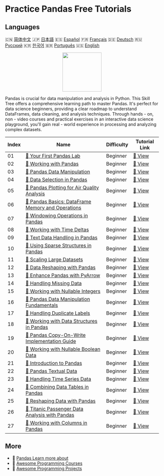 # Practice Pandas Free Tutorials

## Languages

🇨🇳 [简体中文](README_zh.md) 🇯🇵 [日本語](README_ja.md) 🇪🇸 [Español](README_es.md) 🇫🇷 [Français](README_fr.md) 🇩🇪 [Deutsch](README_de.md) 🇷🇺 [Русский](README_ru.md) 🇰🇷 [한국어](README_ko.md) 🇧🇷 [Português](README_pt.md) 🇺🇸 [English](README.md) 

<div align="center">
<img width="128px" src="https://file.labex.io/path/qhqKKAjZr3K5.png">
</div>

Pandas is crucial for data manipulation and analysis in Python. This Skill Tree offers a comprehensive learning path to master Pandas. It's perfect for data science beginners, providing a clear roadmap to understand DataFrames, data cleaning, and analysis techniques. Through hands - on, non - video courses and practical exercises in an interactive data science playground, you'll gain real - world experience in processing and analyzing complex datasets.

|   Index | Name                                                                                                                                       | Difficulty   | Tutorial Link                                                                                    |
|---------|--------------------------------------------------------------------------------------------------------------------------------------------|--------------|--------------------------------------------------------------------------------------------------|
|      01 | [📖 Your First Pandas Lab](https://labex.io/tutorials/pandas-your-first-pandas-lab-92727)                                                  | Beginner     | [🔗 View](https://labex.io/tutorials/pandas-your-first-pandas-lab-92727)                         |
|      02 | [📖 Working with Pandas](https://labex.io/tutorials/python-working-with-pandas-65430)                                                      | Beginner     | [🔗 View](https://labex.io/tutorials/python-working-with-pandas-65430)                           |
|      03 | [📖 Pandas Data Manipulation](https://labex.io/tutorials/python-pandas-data-manipulation-65431)                                            | Beginner     | [🔗 View](https://labex.io/tutorials/python-pandas-data-manipulation-65431)                      |
|      04 | [📖 Data Selection in Pandas](https://labex.io/tutorials/python-data-selection-in-pandas-65432)                                            | Beginner     | [🔗 View](https://labex.io/tutorials/python-data-selection-in-pandas-65432)                      |
|      05 | [📖 Pandas Plotting for Air Quality Analysis](https://labex.io/tutorials/python-pandas-plotting-for-air-quality-analysis-65433)            | Beginner     | [🔗 View](https://labex.io/tutorials/python-pandas-plotting-for-air-quality-analysis-65433)      |
|      06 | [📖 Pandas Basics: DataFrame Memory and Operations](https://labex.io/tutorials/python-pandas-basics-dataframe-memory-and-operations-65446) | Beginner     | [🔗 View](https://labex.io/tutorials/python-pandas-basics-dataframe-memory-and-operations-65446) |
|      07 | [📖 Windowing Operations in Pandas](https://labex.io/tutorials/python-windowing-operations-in-pandas-65457)                                | Beginner     | [🔗 View](https://labex.io/tutorials/python-windowing-operations-in-pandas-65457)                |
|      08 | [📖 Working with Time Deltas](https://labex.io/tutorials/python-working-with-time-deltas-65456)                                            | Beginner     | [🔗 View](https://labex.io/tutorials/python-working-with-time-deltas-65456)                      |
|      09 | [📖 Text Data Handling in Pandas](https://labex.io/tutorials/python-text-data-handling-in-pandas-65455)                                    | Beginner     | [🔗 View](https://labex.io/tutorials/python-text-data-handling-in-pandas-65455)                  |
|      10 | [📖 Using Sparse Structures in Pandas](https://labex.io/tutorials/python-using-sparse-structures-in-pandas-65454)                          | Beginner     | [🔗 View](https://labex.io/tutorials/python-using-sparse-structures-in-pandas-65454)             |
|      11 | [📖 Scaling Large Datasets](https://labex.io/tutorials/pandas-scaling-large-datasets-65453)                                                | Beginner     | [🔗 View](https://labex.io/tutorials/pandas-scaling-large-datasets-65453)                        |
|      12 | [📖 Data Reshaping with Pandas](https://labex.io/tutorials/python-data-reshaping-with-pandas-65452)                                        | Beginner     | [🔗 View](https://labex.io/tutorials/python-data-reshaping-with-pandas-65452)                    |
|      13 | [📖 Enhance Pandas with PyArrow](https://labex.io/tutorials/python-enhance-pandas-with-pyarrow-65451)                                      | Beginner     | [🔗 View](https://labex.io/tutorials/python-enhance-pandas-with-pyarrow-65451)                   |
|      14 | [📖 Handling Missing Data](https://labex.io/tutorials/python-handling-missing-data-65449)                                                  | Beginner     | [🔗 View](https://labex.io/tutorials/python-handling-missing-data-65449)                         |
|      15 | [📖 Working with Nullable Integers](https://labex.io/tutorials/python-working-with-nullable-integers-65448)                                | Beginner     | [🔗 View](https://labex.io/tutorials/python-working-with-nullable-integers-65448)                |
|      16 | [📖 Pandas Data Manipulation Fundamentals](https://labex.io/tutorials/python-pandas-data-manipulation-fundamentals-65447)                  | Beginner     | [🔗 View](https://labex.io/tutorials/python-pandas-data-manipulation-fundamentals-65447)         |
|      17 | [📖 Handling Duplicate Labels](https://labex.io/tutorials/python-handling-duplicate-labels-65444)                                          | Beginner     | [🔗 View](https://labex.io/tutorials/python-handling-duplicate-labels-65444)                     |
|      18 | [📖 Working with Data Structures in Pandas](https://labex.io/tutorials/python-working-with-data-structures-in-pandas-65443)                | Beginner     | [🔗 View](https://labex.io/tutorials/python-working-with-data-structures-in-pandas-65443)        |
|      19 | [📖 Pandas Copy-On-Write Implementation Guide](https://labex.io/tutorials/python-pandas-copy-on-write-implementation-guide-65442)          | Beginner     | [🔗 View](https://labex.io/tutorials/python-pandas-copy-on-write-implementation-guide-65442)     |
|      20 | [📖 Working with Nullable Boolean Data](https://labex.io/tutorials/python-working-with-nullable-boolean-data-65441)                        | Beginner     | [🔗 View](https://labex.io/tutorials/python-working-with-nullable-boolean-data-65441)            |
|      21 | [📖 Introduction to Pandas](https://labex.io/tutorials/python-introduction-to-pandas-65440)                                                | Beginner     | [🔗 View](https://labex.io/tutorials/python-introduction-to-pandas-65440)                        |
|      22 | [📖 Pandas Textual Data](https://labex.io/tutorials/python-pandas-textual-data-65439)                                                      | Beginner     | [🔗 View](https://labex.io/tutorials/python-pandas-textual-data-65439)                           |
|      23 | [📖 Handling Time Series Data](https://labex.io/tutorials/python-handling-time-series-data-65438)                                          | Beginner     | [🔗 View](https://labex.io/tutorials/python-handling-time-series-data-65438)                     |
|      24 | [📖 Combining Data Tables in Pandas](https://labex.io/tutorials/python-combining-data-tables-in-pandas-65437)                              | Beginner     | [🔗 View](https://labex.io/tutorials/python-combining-data-tables-in-pandas-65437)               |
|      25 | [📖 Reshaping Data with Pandas](https://labex.io/tutorials/python-reshaping-data-with-pandas-65436)                                        | Beginner     | [🔗 View](https://labex.io/tutorials/python-reshaping-data-with-pandas-65436)                    |
|      26 | [📖 Titanic Passenger Data Analysis with Pandas](https://labex.io/tutorials/python-titanic-passenger-data-analysis-with-pandas-65435)      | Beginner     | [🔗 View](https://labex.io/tutorials/python-titanic-passenger-data-analysis-with-pandas-65435)   |
|      27 | [📖 Working with Columns in Pandas](https://labex.io/tutorials/python-working-with-columns-in-pandas-65434)                                | Beginner     | [🔗 View](https://labex.io/tutorials/python-working-with-columns-in-pandas-65434)                |

## More

- 🔗 [Pandas Learn more about](https://labex.io/skilltrees/pandas)
- 🔗 [Awesome Programming Courses](https://github.com/labex-labs/awesome-programming-courses)
- 🔗 [Awesome Programming Projects](https://github.com/labex-labs/awesome-programming-projects)

